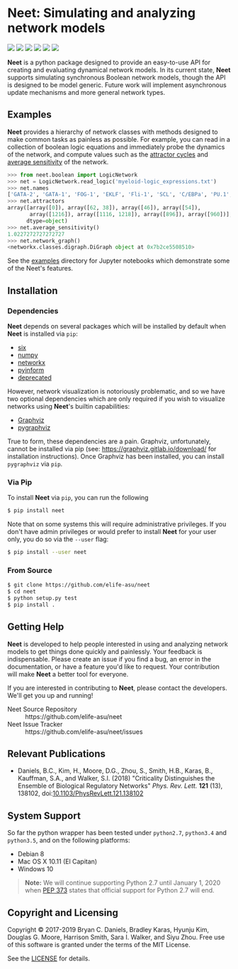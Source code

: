 # Neet: Simulating and analyzing network models

[![][doc-stable-img]][doc-stable-url] [![][doc-latest-img]][doc-latest-url] [![][travis-img]][travis-url] [![][appveyor-img]][appveyor-url] [![][codecov-img]][codecov-url] [![][doi-img]][doi-url]

[travis-img]: https://travis-ci.org/ELIFE-ASU/Neet.svg?branch=master
[travis-url]: https://travis-ci.org/ELIFE-ASU/Neet

[appveyor-img]: https://ci.appveyor.com/api/projects/status/eyrn6l2wygeglnx5/branch/master?svg=true
[appveyor-url]: https://ci.appveyor.com/project/dglmoore/neet-awnxe/branch/master

[codecov-img]: https://codecov.io/gh/elife-asu/neet/branch/master/graph/badge.svg
[codecov-url]: https://codecov.io/gh/elife-asu/neet

[doc-latest-img]: https://img.shields.io/badge/docs-latest-blue.svg
[doc-latest-url]: https://neet.readthedocs.io/en/latest

[doc-stable-img]: https://img.shields.io/badge/docs-stable-blue.svg
[doc-stable-url]: https://neet.readthedocs.io/en/stable

[doi-img]: https://zenodo.org/badge/DOI/10.5281/zenodo.3489785.svg
[doi-url]: https://doi.org/10.5281/zenodo.3489785

**Neet** is a python package designed to provide an easy-to-use API for creating
and evaluating dynamical network models. In its current state, **Neet** supports
simulating synchronous Boolean network models, though the API is designed to be
model generic. Future work will implement asynchronous update mechanisms and
more general network types.

## Examples

**Neet** provides a hierarchy of network classes with methods designed to make common tasks as
painless as possible. For example, you can read in a collection of boolean logic equations and
immediately probe the dynamics of the network, and compute values such as the
[attractor cycles](https://neet.readthedocs.io/en/stable/api/landscape.html#neet.LandscapeMixin.attractors)
and
[average sensitivity](https://neet.readthedocs.io/en/stable/api/boolean/sensitivity.html#neet.boolean.SensitivityMixin.average_sensitivity)
of the network.

```python
>>> from neet.boolean import LogicNetwork
>>> net = LogicNetwork.read_logic('myeloid-logic_expressions.txt')
>>> net.names
['GATA-2', 'GATA-1', 'FOG-1', 'EKLF', 'Fli-1', 'SCL', 'C/EBPa', 'PU.1', 'cJun', 'EgrNab', 'Gfi-1']
>>> net.attractors
array([array([0]), array([62, 38]), array([46]), array([54]),
       array([1216]), array([1116, 1218]), array([896]), array([960])],
      dtype=object)
>>> net.average_sensitivity()
1.0227272727272727
>>> net.network_graph()
<networkx.classes.digraph.DiGraph object at 0x7b2ce5508510>
```

See the [examples](examples) directory for Jupyter notebooks which demonstrate some of the Neet's features.

## Installation

### Dependencies

**Neet** depends on several packages which will be installed by default when **Neet** is installed
via `pip`:

* [six](https://pypi.org/project/six/)
* [numpy](https://pypi.org/project/numpy/)
* [networkx](https://pypi.org/project/networkx/)
* [pyinform](https://pypi.org/project/pyinform/)
* [deprecated](https://pypi.org/project/Deprecated/)

However, network visualization is notoriously problematic, and so we have two optional dependencies
which are only required if you wish to visualize networks using **Neet**'s builtin capabilities:

* [Graphviz](https://graphviz.org/)
* [pygraphviz](https://pypi.org/project/pygraphviz/)

True to form, these dependencies are a pain. Graphviz, unfortunately, cannot be installed via pip
(see: https://graphviz.gitlab.io/download/ for installation instructions). Once Graphviz has been
installed, you can install `pygraphviz` via `pip`.

### Via Pip

To install **Neet** via `pip`, you can run the following

```bash
$ pip install neet
```

Note that on some systems this will require administrative privileges. If you
don't have admin privileges or would prefer to install **Neet** for your user
only, you do so via the `--user` flag:

```bash
$ pip install --user neet
```

### From Source
```bash
$ git clone https://github.com/elife-asu/neet
$ cd neet
$ python setup.py test
$ pip install .
```

## Getting Help
**Neet** is developed to help people interested in using and analyzing network
models to get things done quickly and painlessly. Your feedback is
indispensable. Please create an issue if you find a bug, an error in the
documentation, or have a feature you'd like to request. Your contribution will
make **Neet** a better tool for everyone.

If you are interested in contributing to **Neet**, please contact the
developers. We'll get you up and running!

<dl>
  <dt>Neet Source Repository</dt>
  <dd>https://github.com/elife-asu/neet</dd>
  <dt>Neet Issue Tracker</dt>
  <dd>https://github.com/elife-asu/neet/issues</dd>
</dl>

## Relevant Publications

- Daniels, B.C., Kim, H., Moore, D.G., Zhou, S., Smith, H.B., Karas, B.,
  Kauffman, S.A., and Walker, S.I. (2018) "Criticality Distinguishes the
  Ensemble of Biological Regulatory Networks" *Phys. Rev. Lett.* **121** (13),
  138102, doi:[10.1103/PhysRevLett.121.138102](https://doi.org/10.1103/PhysRevLett.121.138102)

## System Support

So far the python wrapper has been tested under `python2.7`, `python3.4` and
`python3.5`, and on the following platforms:

* Debian 8
* Mac OS X 10.11 (El Capitan)
* Windows 10

> **Note:** We will continue supporting Python 2.7 until January 1, 2020 when
[PEP 373](https://www.python.org/dev/peps/pep-0373/#maintenance-releases) states
that official support for Python 2.7 will end.

## Copyright and Licensing
Copyright © 2017-2019 Bryan C. Daniels, Bradley Karas, Hyunju Kim, Douglas G.
Moore, Harrison Smith, Sara I. Walker, and Siyu Zhou. Free use of this software is
granted under the terms of the MIT License.

See the [LICENSE](https://github.com/elife-asu/neet/blob/master/LICENSE) for
details.
